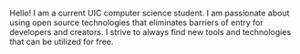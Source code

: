 Hello! 
I am a current UIC computer science student. I am passionate about using  open source technologies that eliminates barriers of entry for developers and creators. I strive to always find new tools and technologies that can be utilized for free.
<!--
**AndreiBondad/AndreiBondad** is a ✨ _special_ ✨ repository because its `README.md` (this file) appears on your GitHub profile.

Here are some ideas to get you started:

- 🔭 I’m currently working on ...
- 🌱 I’m currently learning ...
- 👯 I’m looking to collaborate on ...
- 🤔 I’m looking for help with ...
- 💬 Ask me about ...
- 📫 How to reach me: ...
- 😄 Pronouns: ...
- ⚡ Fun fact: ...
-->

